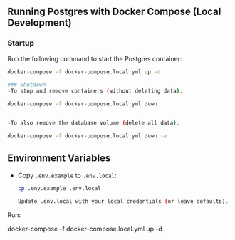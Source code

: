 ## Running Postgres with Docker Compose (Local Development)

### Startup

Run the following command to start the Postgres container:

```bash
docker-compose -f docker-compose.local.yml up -d

### Shutdown
-To stop and remove containers (without deleting data):

docker-compose -f docker-compose.local.yml down


-To also remove the database volume (delete all data):

docker-compose -f docker-compose.local.yml down -v
```

## Environment Variables

- Copy `.env.example` to `.env.local`:

  ```bash
  cp .env.example .env.local

  Update .env.local with your local credentials (or leave defaults).
  ```

Run:

docker-compose -f docker-compose.local.yml up -d
